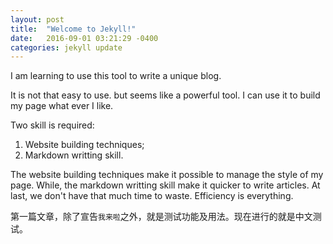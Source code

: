 ```yaml
---
layout: post
title:  "Welcome to Jekyll!"
date:   2016-09-01 03:21:29 -0400
categories: jekyll update
---
```

I am learning to use this tool to write a unique blog.

It is not that easy to use. but seems like a powerful tool. I can use it to build my page what ever I like.

Two skill is required:
1. Website building techniques;
2. Markdown writting skill.

The website building techniques make it possible to manage the style of my page. While, the markdown writting skill make it quicker to write articles. At last, we don't have that much time to waste. Efficiency is everything.

第一篇文章，除了宣告`我来啦`之外，就是测试功能及用法。现在进行的就是中文测试。



<!--
You’ll find this post in your `_posts` directory. Go ahead and edit it and re-build the site to see your changes. You can rebuild the site in many different ways, but the most common way is to run `jekyll serve`, which launches a web server and auto-regenerates your site when a file is updated.

To add new posts, simply add a file in the `_posts` directory that follows the convention `YYYY-MM-DD-name-of-post.ext` and includes the necessary front matter. Take a look at the source for this post to get an idea about how it works.

Jekyll also offers powerful support for code snippets:

{% highlight ruby %}
def print_hi(name)
  puts "Hi, #{name}"
end
print_hi('Tom')
#=> prints 'Hi, Tom' to STDOUT.
{% endhighlight %}

Check out the [Jekyll docs][jekyll-docs] for more info on how to get the most out of Jekyll. File all bugs/feature requests at [Jekyll’s GitHub repo][jekyll-gh]. If you have questions, you can ask them on [Jekyll Talk][jekyll-talk].

[jekyll-docs]: http://jekyllrb.com/docs/home
[jekyll-gh]:   https://github.com/jekyll/jekyll
[jekyll-talk]: https://talk.jekyllrb.com/
-->